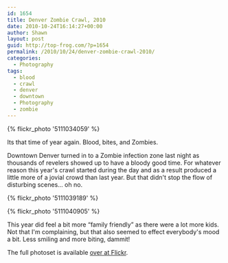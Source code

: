 ```yaml
---
id: 1654
title: Denver Zombie Crawl, 2010
date: 2010-10-24T16:14:27+00:00
author: Shawn
layout: post
guid: http://top-frog.com/?p=1654
permalink: /2010/10/24/denver-zombie-crawl-2010/
categories:
  - Photography
tags:
  - blood
  - crawl
  - denver
  - downtown
  - Photography
  - zombie
---
```

{% flickr_photo '5111034059' %}

Its that time of year again. Blood, bites, and Zombies.

Downtown Denver turned in to a Zombie infection zone last night as thousands of revelers showed up to have a bloody good time. For whatever reason this year's crawl started during the day and as a result produced a little more of a jovial crowd than last year. But that didn't stop the flow of disturbing scenes… oh no.



{% flickr_photo '5111039189' %}

{% flickr_photo '5111040905' %}

This year did feel a bit more &#8220;family friendly&#8221; as there were a lot more kids. Not that I'm complaining, but that also seemed to effect everybody's mood a bit. Less smiling and more biting, dammit!

The full photoset is available [over at Flickr](http://www.flickr.com/photos/tehgipster/sets/72157625232237510/). 

